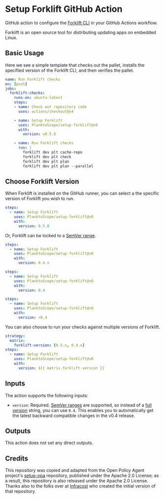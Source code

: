 # Setup Forklift GitHub Action

GitHub action to configure the [Forklift CLI](https://github.com/PlanktoScope/forklift) in your GitHub Actions workflow.

Forklift is an open source tool for distributing updating apps on embedded Linux.

## Basic Usage

Here we see a simple template that checks out the pallet, installs the specified version of the Forklift CLI, and then verifies the pallet.

```yml
name: Run Forklift checks
on: [push]
jobs:
  forklift-checks:
    runs-on: ubuntu-latest
    steps:
    - name: Check out repository code
      uses: actions/checkout@v4

    - name: Setup Forklift
      uses: PlanktoScope/setup-forklift@v0
      with:
        version: v0.5.0

    - name: Run Forklift checks
      run: |
        forklift dev plt cache-repo
        forklift dev plt check
        forklift dev plt plan
        forklift dev plt plan --parallel
```

## Choose Forklift Version

When Forklift is installed on the GitHub runner, you can select a the specific version of Forklift you wish to run.

```yml
steps:
  - name: Setup Forklift
    uses: PlanktoScope/setup-forklift@v0
    with:
      version: 0.5.0
```

Or, Forklift can be locked to a [SemVer range](https://www.npmjs.com/package/semver#ranges).

```yml
steps:
  - name: Setup Forklift
    uses: PlanktoScope/setup-forklift@v0
    with:
      version: 0.4.x
```

```yml
steps:
  - name: Setup Forklift
    uses: PlanktoScope/setup-forklift@v0
    with:
      version: 0.4
```

```yml
steps:
  - name: Setup Forklift
    uses: PlanktoScope/setup-forklift@v0
    with:
      version: <0.4
```

You can also choose to run your checks against multiple versions of Forklift.

```yml
strategy:
  matrix:
    forklift-version: [0.5.x, 0.4.x]
steps:
  - name: Setup Forklift
    uses: PlanktoScope/setup-forklift@v0
    with:
      version: ${{ matrix.forklift-version }}
```

## Inputs

The action supports the following inputs:

- `version`: Required. [SemVer ranges](https://www.npmjs.com/package/semver#ranges) are supported, so instead of a [full version](https://github.com/PlanktoScope/forklift/releases) string, you can use `0.4`. This enables you to automatically get the latest backward compatible changes in the v0.4 release.

## Outputs

This action does not set any direct outputs.

## Credits

This repository was copied and adapted from the Open Policy Agent project's [setup-opa](https://github.com/open-policy-agent/setup-opa) repository, published under the Apache 2.0 License; as a result, this repository is also released under the Apache 2.0 License. Thanks also to the folks over at [Infracost](https://github.com/infracost/infracost) who created the initial version of that repository.
